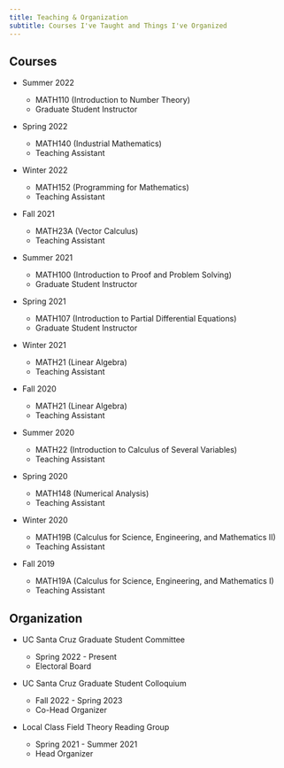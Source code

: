 ```yaml
---
title: Teaching & Organization
subtitle: Courses I've Taught and Things I've Organized
---
```


## Courses

- Summer 2022    
  - MATH110 (Introduction to Number Theory)    
  - Graduate Student Instructor  
  
- Spring 2022    
  - MATH140 (Industrial Mathematics)    
  - Teaching Assistant
  
- Winter 2022
  - MATH152 (Programming for Mathematics)
  - Teaching Assistant
 
- Fall 2021
  - MATH23A (Vector Calculus)
  - Teaching Assistant
 
- Summer 2021
  - MATH100 (Introduction to Proof and Problem Solving)
  - Graduate Student Instructor

- Spring 2021
  - MATH107 (Introduction to Partial Differential Equations)
  - Graduate Student Instructor

- Winter 2021
  - MATH21 (Linear Algebra)
  - Teaching Assistant

- Fall 2020
  - MATH21 (Linear Algebra)
  - Teaching Assistant
 
- Summer 2020
  - MATH22 (Introduction to Calculus of Several Variables)
  - Teaching Assistant
 
- Spring 2020
  - MATH148 (Numerical Analysis)
  - Teaching Assistant
 
- Winter 2020
  - MATH19B (Calculus for Science, Engineering, and Mathematics II)
  - Teaching Assistant

- Fall 2019 
  - MATH19A (Calculus for Science, Engineering, and Mathematics I)
  - Teaching Assistant

## Organization

- UC Santa Cruz Graduate Student Committee
  - Spring 2022 - Present
  - Electoral Board

- UC Santa Cruz Graduate Student Colloquium
  - Fall 2022 - Spring 2023
  - Co-Head Organizer

- Local Class Field Theory Reading Group
  - Spring 2021 - Summer 2021
  - Head Organizer
